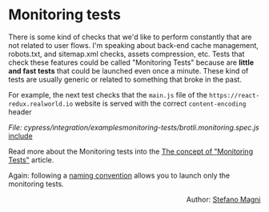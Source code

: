 # Monitoring tests

There is some kind of checks that we'd like to perform constantly that are not related to user flows. I'm speaking about back-end cache management, robots.txt, and sitemap.xml checks, assets compression, etc. Tests that check these features could be called "Monitoring Tests" because are **little and fast tests** that could be launched even once a minute. These kind of tests are usually generic or related to something that broke in the past.

For example, the next test checks that the `main.js` file of the `https://react-redux.realworld.io` website is served with the correct `content-encoding` header

<i>File: cypress/integration/examplesmonitoring-tests/brotli.monitoring.spec.js</i>
[include](../cypress/integration/examples/monitoring-tests/brotli.monitoring.spec.js)

Read more about the Monitoring tests into the [The concept of "Monitoring Tests"](https://dev.to/noriste/the-concept-of-monitoring-tests-4l5j) article.

Again: following a [naming convention](dedicated-scripts.md) allows you to launch only the monitoring tests.

<p style='text-align: right;'>Author: <a href="about-us.md#stefano-magni">Stefano Magni</a></p>
